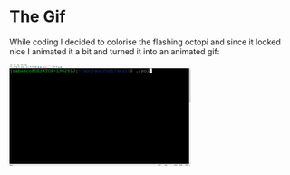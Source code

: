 # The Gif

While coding I decided to colorise the flashing octopi and since it looked nice I animated it a bit and turned it into an animated gif:

![octopi](aoc2021_day11.gif)
